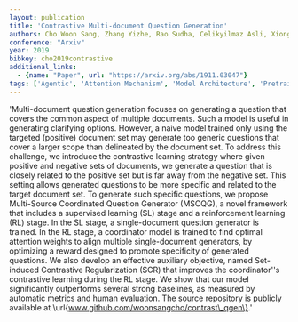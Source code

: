 ```yaml
---
layout: publication
title: 'Contrastive Multi-document Question Generation'
authors: Cho Woon Sang, Zhang Yizhe, Rao Sudha, Celikyilmaz Asli, Xiong Chenyan, Gao Jianfeng, Wang Mengdi, Dolan Bill
conference: "Arxiv"
year: 2019
bibkey: cho2019contrastive
additional_links:
  - {name: "Paper", url: "https://arxiv.org/abs/1911.03047"}
tags: ['Agentic', 'Attention Mechanism', 'Model Architecture', 'Pretraining Methods', 'Reinforcement Learning', 'Tools']
---
```

'Multi-document question generation focuses on generating a question that covers the common aspect of multiple documents. Such a model is useful in generating clarifying options. However, a naive model trained only using the targeted (positive) document set may generate too generic questions that cover a larger scope than delineated by the document set. To address this challenge, we introduce the contrastive learning strategy where given positive and negative sets of documents, we generate a question that is closely related to the positive set but is far away from the negative set. This setting allows generated questions to be more specific and related to the target document set. To generate such specific questions, we propose Multi-Source Coordinated Question Generator (MSCQG), a novel framework that includes a supervised learning (SL) stage and a reinforcement learning (RL) stage. In the SL stage, a single-document question generator is trained. In the RL stage, a coordinator model is trained to find optimal attention weights to align multiple single-document generators, by optimizing a reward designed to promote specificity of generated questions. We also develop an effective auxiliary objective, named Set-induced Contrastive Regularization (SCR) that improves the coordinator''s contrastive learning during the RL stage. We show that our model significantly outperforms several strong baselines, as measured by automatic metrics and human evaluation. The source repository is publicly available at \url\{www.github.com/woonsangcho/contrast\_qgen\}.'
